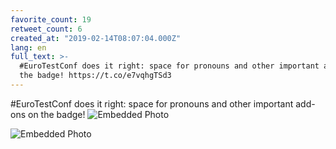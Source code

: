 ```yaml
---
favorite_count: 19
retweet_count: 6
created_at: "2019-02-14T08:07:04.000Z"
lang: en
full_text: >-
  #EuroTestConf does it right: space for pronouns and other important add-ons on
  the badge! https://t.co/e7vqhgTSd3
---
```


#EuroTestConf does it right: space for pronouns and other important add-ons on
the badge!
![Embedded Photo](https://twitter-media-coderbyheart.s3.eu-north-1.amazonaws.com/1095957582152388608-DzWflX6XQAEdNEo.jpg)

![Embedded Photo](https://twitter-media-coderbyheart.s3.eu-north-1.amazonaws.com/1095957582152388608-DzWfmZ8XcAEa-A7.jpg)
